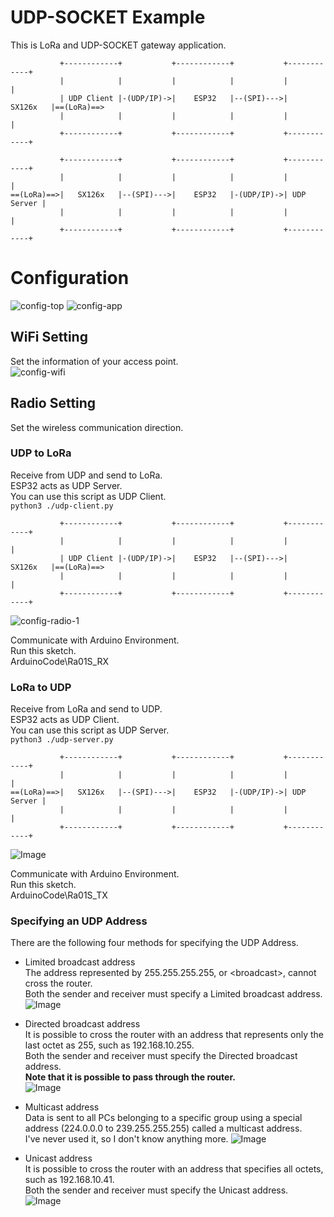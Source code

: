 # UDP-SOCKET Example   
This is LoRa and UDP-SOCKET gateway application.   
```
           +------------+           +------------+           +------------+
           |            |           |            |           |            |
           | UDP Client |-(UDP/IP)->|    ESP32   |--(SPI)--->|   SX126x   |==(LoRa)==>
           |            |           |            |           |            |
           +------------+           +------------+           +------------+

           +------------+           +------------+           +------------+
           |            |           |            |           |            |
==(LoRa)==>|   SX126x   |--(SPI)--->|    ESP32   |-(UDP/IP)->| UDP Server |
           |            |           |            |           |            |
           +------------+           +------------+           +------------+
```



# Configuration
![config-top](https://github.com/user-attachments/assets/d6e9f71b-471d-4e63-9c2d-d3eeeab0c7a2)
![config-app](https://github.com/user-attachments/assets/8fa7cf71-be12-4b00-a2ab-0e566be66d54)

## WiFi Setting
Set the information of your access point.   
![config-wifi](https://github.com/user-attachments/assets/2f8f4437-9fa5-4c67-8604-8c5ad1069db6)

## Radio Setting
Set the wireless communication direction.   

### UDP to LoRa
Receive from UDP and send to LoRa.   
ESP32 acts as UDP Server.   
You can use this script as UDP Client.   
```python3 ./udp-client.py```

```
           +------------+           +------------+           +------------+
           |            |           |            |           |            |
           | UDP Client |-(UDP/IP)->|    ESP32   |--(SPI)--->|   SX126x   |==(LoRa)==>
           |            |           |            |           |            |
           +------------+           +------------+           +------------+
```

![config-radio-1](https://github.com/user-attachments/assets/f4c3319f-2460-43a1-9a75-be1f366084c7)

Communicate with Arduino Environment.   
Run this sketch.   
ArduinoCode\Ra01S_RX   


### LoRa to UDP
Receive from LoRa and send to UDP.   
ESP32 acts as UDP Client.   
You can use this script as UDP Server.   
```python3 ./udp-server.py```

```
           +------------+           +------------+           +------------+
           |            |           |            |           |            |
==(LoRa)==>|   SX126x   |--(SPI)--->|    ESP32   |-(UDP/IP)->| UDP Server |
           |            |           |            |           |            |
           +------------+           +------------+           +------------+
```

![Image](https://github.com/user-attachments/assets/b4cd0e2f-03db-4955-9b8d-1e63df720281)

Communicate with Arduino Environment.   
Run this sketch.   
ArduinoCode\Ra01S_TX   


### Specifying an UDP Address   
There are the following four methods for specifying the UDP Address.   

- Limited broadcast address   
 The address represented by 255.255.255.255, or \<broadcast\>, cannot cross the router.   
 Both the sender and receiver must specify a Limited broadcast address.   
 ![Image](https://github.com/user-attachments/assets/63d021a4-1da1-48b7-8dd0-7099135d67f1)

- Directed broadcast address   
 It is possible to cross the router with an address that represents only the last octet as 255, such as 192.168.10.255.   
 Both the sender and receiver must specify the Directed broadcast address.   
 __Note that it is possible to pass through the router.__   
 ![Image](https://github.com/user-attachments/assets/76d09e05-617c-4c45-a4f9-ac058710557e)

- Multicast address   
 Data is sent to all PCs belonging to a specific group using a special address (224.0.0.0 to 239.255.255.255) called a multicast address.   
 I've never used it, so I don't know anything more.
 ![Image](https://github.com/user-attachments/assets/044592cb-bd82-4cde-95ab-e3335ae990ec)

- Unicast address   
 It is possible to cross the router with an address that specifies all octets, such as 192.168.10.41.   
 Both the sender and receiver must specify the Unicast address.
 ![Image](https://github.com/user-attachments/assets/1a3e8a5b-5c3e-4d18-b55f-9c5162ee3bba)


